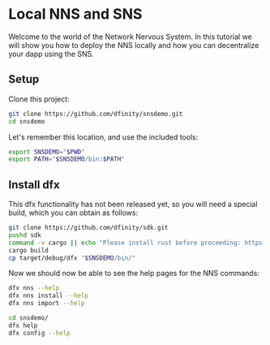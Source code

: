 # Local NNS and SNS

Welcome to the world of the Network Nervous System.  In this tutorial we will show you how to deploy the NNS locally and how you can decentralize your dapp using the SNS.

## Setup
Clone this project:
```bash
git clone https://github.com/dfinity/snsdemo.git
cd snsdemo
```
Let's remember this location, and use the included tools:
```bash
export SNSDEMO="$PWD"
export PATH="$SNSDEMO/bin:$PATH"
```

## Install dfx
This dfx functionality has not been released yet, so you will need a special build, which you can obtain as follows:
```bash
git clone https://github.com/dfinity/sdk.git
pushd sdk
command -v cargo || echo "Please install rust before proceeding: https://www.rust-lang.org/tools/install"
cargo build
cp target/debug/dfx "$SNSDEMO/bin/"
```
Now we should now be able to see the help pages for the NNS commands:
```bash
dfx nns --help
dfx nns install --help
dfx nns import --help
```




```bash
cd snsdemo/
dfx help
dfx config --help
```
